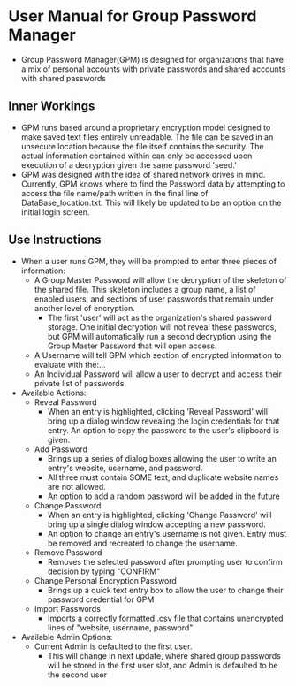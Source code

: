 # User Manual for Group Password Manager
* Group Password Manager(GPM) is designed for organizations that have a mix of personal accounts with private passwords and shared accounts with shared passwords
## Inner Workings
* GPM runs based around a proprietary encryption model designed to make saved text files entirely unreadable. The file can be saved in an unsecure location because the file itself contains the security. The actual information contained within can only be accessed upon execution of a decryption given the same password 'seed.' 
* GPM was designed with the idea of shared network drives in mind. Currently, GPM knows where to find the Password data by attempting to access the file name/path written in the final line of DataBase_location.txt. This will likely be updated to be an option on the initial login screen.
## Use Instructions
* When a user runs GPM, they will be prompted to enter three pieces of information:
    * A Group Master Password will allow the decryption of the skeleton of the shared file. This skeleton includes a group name, a list of enabled users, and sections of user passwords that remain under another level of encryption. 
        * The first 'user' will act as the organization's shared password storage. One initial decryption will not reveal these passwords, but GPM will automatically run a second decryption using the Group Master Password that will open access.
    * A Username will tell GPM which section of encrypted information to evaluate with the:...
    * An Individual Password will allow a user to decrypt and access their private list of passwords 
* Available Actions:
    * Reveal Password
        * When an entry is highlighted, clicking 'Reveal Password' will bring up a dialog window revealing the login credentials for that entry. An option to copy the password to the user's clipboard is given.
    * Add Password
        * Brings up a series of dialog boxes allowing the user to write an entry's website, username, and password. 
        * All three must contain SOME text, and duplicate website names are not allowed.
        * An option to add a random password will be added in the future
    * Change Password
        * When an entry is highlighted, clicking 'Change Password' will bring up a single dialog window accepting a new password. 
        * An option to change an entry's username is not given. Entry must be removed and recreated to change the username.
    * Remove Password
        * Removes the selected password after prompting user to confirm decision by typing "CONFIRM"
    * Change Personal Encryption Password
        * Brings up a quick text entry box to allow the user to change their password credential for GPM
    * Import Passwords
        * Imports a correctly formatted .csv file that contains unencrypted lines of "website, username, password"
* Available Admin Options:
    * Current Admin is defaulted to the first user.
        * This will change in next update, where shared group passwords will be stored in the first user slot, and Admin is defaulted to be the second user